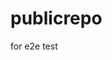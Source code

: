 # publicrepo
for e2e test




































































































































































































































































































































































































































































































































































































